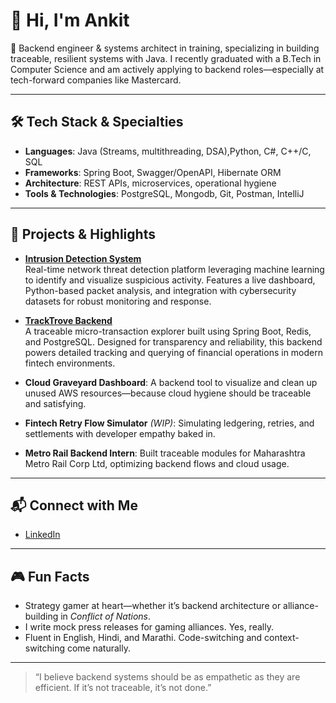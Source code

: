 # 👋 Hi, I'm Ankit

🎯 Backend engineer & systems architect in training, specializing in building traceable, resilient systems with Java. I recently graduated with a B.Tech in Computer Science and am actively applying to backend roles—especially at tech-forward companies like Mastercard.

---

## 🛠️ Tech Stack & Specialties

- **Languages**: Java (Streams, multithreading, DSA),Python, C#, C++/C, SQL
- **Frameworks**: Spring Boot, Swagger/OpenAPI, Hibernate ORM
- **Architecture**: REST APIs, microservices, operational hygiene
- **Tools & Technologies**: PostgreSQL, Mongodb, Git, Postman, IntelliJ

---

## 🚀 Projects & Highlights

- **[Intrusion Detection System](https://github.com/AnkitV15/Intrusion-Detection-System)**  
  Real-time network threat detection platform leveraging machine learning to identify and visualize suspicious activity. Features a live dashboard, Python-based packet analysis, and integration with cybersecurity datasets for robust monitoring and response.

- **[TrackTrove Backend](https://github.com/AnkitV15/tracktrove-backend)**  
  A traceable micro-transaction explorer built using Spring Boot, Redis, and PostgreSQL. Designed for transparency and reliability, this backend powers detailed tracking and querying of financial operations in modern fintech environments.

- **Cloud Graveyard Dashboard**: A backend tool to visualize and clean up unused AWS resources—because cloud hygiene should be traceable and satisfying.
- **Fintech Retry Flow Simulator** *(WIP)*: Simulating ledgering, retries, and settlements with developer empathy baked in.
- **Metro Rail Backend Intern**: Built traceable modules for Maharashtra Metro Rail Corp Ltd, optimizing backend flows and cloud usage.

---

## 📬 Connect with Me

- [LinkedIn](https://www.linkedin.com/in/ankit-vis)

---

## 🎮 Fun Facts

- Strategy gamer at heart—whether it’s backend architecture or alliance-building in *Conflict of Nations*.
- I write mock press releases for gaming alliances. Yes, really.
- Fluent in English, Hindi, and Marathi. Code-switching and context-switching come naturally.

---

> “I believe backend systems should be as empathetic as they are efficient. If it’s not traceable, it’s not done.”
